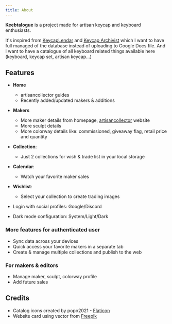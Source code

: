 ```yaml
---
title: About
---
```


**Keebtalogue** is a project made for artisan keycap and keyboard enthusiasts.

It's inspired from [KeycapLendar](https://keycaplendar.firebaseapp.com/) and [Keycap Archivist](https://keycap-archivist.com)
which I want to have full managed of the database instead of uploading to Google Docs file.
And I want to have a catalogue of all keyboard related things available here (keyboard, keycap set, artisan keycap...)

## Features
- **Home**
    - artisancollector guides
    - Recently added/updated makers & additions
- **Makers**
    - More maker details from homepage, [artisancollector](https://artisancollector.com) website
    - More sculpt details
    - More colorway details like: commissioned, giveaway flag, retail price and quantity
- **Collection**:
    - Just 2 collections for wish & trade list in your local storage
- **Calendar**:
    - Watch your favorite maker sales
- **Wishlist**:
    - Select your collection to create trading images

- Login with social profiles: Google/Discord
- Dark mode configuration: System/Light/Dark

### More features for authenticated user
- Sync data across your devices
- Quick access your favorite makers in a separate tab
- Create & manage multiple collections and publish to the web

### For makers & editors
- Manage maker, sculpt, colorway profile
- Add future sales

## Credits
- Catalog icons created by popo2021 - [Flaticon](https://www.flaticon.com/free-icon/catalog_5832440)
- Website card using vector from [Freepik](https://www.freepik.com/free-vector/technology-background_4219798.htm)
